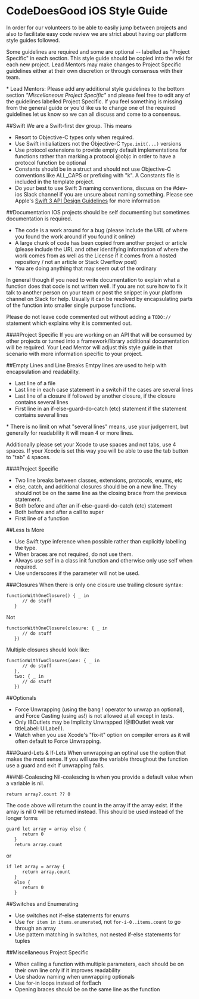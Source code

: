 # CodeDoesGood iOS Style Guide

In order for our volunteers to be able to easily jump between projects and also to facilitate easy code review we are strict about having our platform style guides followed.

Some guidelines are required and some are optional -- labelled as "Project Specific" in each section. This style guide should be copied into the wiki for each new project. Lead Mentors may make changes to Project Specific guidelines either at their own discretion or through consensus with their team.

\* Lead Mentors: Please add any additional style guidelines to the bottom section _"Miscellaneous Project Specific"_ and please feel free to edit any of the guidelines labelled Project Specific. If you feel something is missing from the general guide or you'd like us to change one of the required guidelines let us know so we can all discuss and come to a consensus.

##Swift
We are a Swift-first dev group. This means  
- Resort to Objective-C types only when required. 
- Use Swift initialiatizers not the Objective-C `Type.init(...)` versions
- Use protocol extensions to provide empty default implementations for functions rather than marking a protocol @objc in order to have a protocol function be optional
- Constants should be in a struct and should not use Objective-C conventions like ALL_CAPS or prefixing with "k". A Constants file is included in the template project.
- Do your best to use Swift 3 naming conventions, discuss on the #dev-ios Slack channel if you are unsure about naming something. Please see Apple's [Swift 3 API Design Guidelines](https://swift.org/documentation/api-design-guidelines) for more information

##Documentation
IOS projects should be self documenting but sometimes documentation is required.

- The code is a work around for a bug (please include the URL of where you found the work around if you found it online)
- A large chunk of code has been copied from another project or article (please include the URL and other identifying information of where the work comes from as well as the License if it comes from a hosted repository / not an article or Stack Overflow post)
- You are doing anything that may seem out of the ordinary

In general though if you need to write documentation to explain what a function does that code is not written well. If you are not sure how to fix it talk to another person on your team or post the snippet in your platform channel on Slack for help. Usually it can be resolved by encapsulating parts of the function into smaller single purpose functions.

Please do not leave code commented out without adding a `TODO://` statement which explains why it is commented out.

####Project Specific
If you are working on an API that will be consumed by other projects or turned into a framework/library additional documentation will be required. Your Lead Mentor will adjust this style guide in that scenario with more information specific to your project.

##Empty Lines and Line Breaks
Emtpy lines are used to help with encapsulation and readability.

- Last line of a file
- Last line in each case statement in a switch if the cases are several lines
- Last line of a closure if followed by another closure, if the closure contains several lines
- First line in an if-else-guard-do-catch (etc) statement if the statement contains several lines

\* There is no limit on what "several lines" means, use your judgement, but generally for readability it will mean 4 or more lines.

Additionally please set your Xcode to use spaces and not tabs, use 4 spaces. If your Xcode is set this way you will be able to use the tab button to "tab" 4 spaces.

####Project Specific
- Two line breaks between classes, extensions, protocols, enums, etc
- else, catch, and additional closures should be on a new line. They should not be on the same line as the closing brace from the previous statement.
- Both before and after an if-else-guard-do-catch (etc) statement
- Both before and after a call to super
- First line of a function

##Less Is More
- Use Swift type inference when possible rather than explicitly labelling the type.
- When braces are not required, do not use them. 
- Always use self in a class init function and otherwise only use self when required.
- Use underscores if the parameter will not be used.

###Closures
When there is only one closure use trailing closure syntax:

```
functionWithOneClosure() { _ in 
      // do stuff
   }
```

Not

```
functionWithOneClosure(closure: { _ in 
      // do stuff
   })
```
   
Multiple closures should look like:

```
functionWithTwoClosures(one: { _ in
      // do stuff
   },
   two: { _ in
      // do stuff
   })
```

##Optionals
- Force Unwrapping (using the bang ! operator to unwrap an optional), and Force Casting (using as!) is not allowed at all except in tests. 
- Only IBOutlets may be Implicity Unwrapped (@IBOutlet weak var titleLabel: UILabel!). 
- Watch when you use Xcode's "fix-it" option on compiler errors as it will often default to Force Unwrapping.

###Guard-Lets & If-Lets
When unwrapping an optinal use the option that makes the most sense. If you will use the variable throughout the function use a guard and exit if unwrapping fails.

###Nil-Coalescing
Nil-coalescing is when you provide a default value when a variable is nil.   

```
return array?.count ?? 0
```
   
The code above will return the count in the array if the array exist. If the array is nil 0 will be returned instead. This should be used instead of the longer forms

```
guard let array = array else {
      return 0
   }
   return array.count
```
   
or

```
if let array = array {
      return array.count
   }
   else {
      return 0
   }
```
   
##Switches and Enumerating
- Use switches not if-else statements for enums
- Use `for item in items.enumerated`, not `for-i-0..items.count` to go through an array
- Use pattern matching in switches, not nested if-else statements for tuples
   
##Miscellaneous Project Specific
- When calling a function with multiple parameters, each should be on their own line only if it improves readability
- Use shadow naming when unwrapping optionals
- Use for-in loops instead of forEach
- Opening braces should be on the same line as the function
